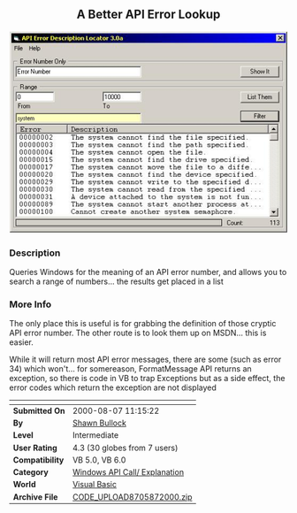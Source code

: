 ﻿<div align="center">

## A Better API Error Lookup

<img src="PIC2000871441116669.jpg">
</div>

### Description

Queries Windows for the meaning of an API error number, and allows you to search a range of numbers... the results get placed in a list
 
### More Info
 
The only place this is useful is for grabbing the definition of those cryptic API error number. The other route is to look them up on MSDN... this is easier.

While it will return most API error messages, there are some (such as error 34) which won't... for somereason, FormatMessage API returns an exception, so there is code in VB to trap Exceptions but as a side effect, the error codes which return the exception are not displayed


<span>             |<span>
---                |---
**Submitted On**   |2000-08-07 11:15:22
**By**             |[Shawn Bullock](https://github.com/Planet-Source-Code/PSCIndex/blob/master/ByAuthor/shawn-bullock.md)
**Level**          |Intermediate
**User Rating**    |4.3 (30 globes from 7 users)
**Compatibility**  |VB 5\.0, VB 6\.0
**Category**       |[Windows API Call/ Explanation](https://github.com/Planet-Source-Code/PSCIndex/blob/master/ByCategory/windows-api-call-explanation__1-39.md)
**World**          |[Visual Basic](https://github.com/Planet-Source-Code/PSCIndex/blob/master/ByWorld/visual-basic.md)
**Archive File**   |[CODE\_UPLOAD8705872000\.zip](https://github.com/Planet-Source-Code/shawn-bullock-a-better-api-error-lookup__1-10481/archive/master.zip)








